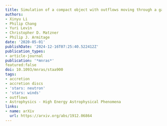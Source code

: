 ```yaml
---
title: Simulation of a compact object with outflows moving through a gaseous background
authors:
- Xinyu Li
- Philip Chang
- Yuri Levin
- Christopher D. Matzner
- Philip J. Armitage
date: '2020-05-01'
publishDate: '2024-12-16T07:25:40.522412Z'
publication_types:
- article-journal
publication: '*mnras*'
featured:false
doi: 10.1093/mnras/staa900
tags:
- accretion
- accretion discs
- 'stars: neutron'
- 'stars: winds'
- outflows
- Astrophysics - High Energy Astrophysical Phenomena
links:
- name: arXiv
  url: https://arxiv.org/abs/1912.06864
---
```

